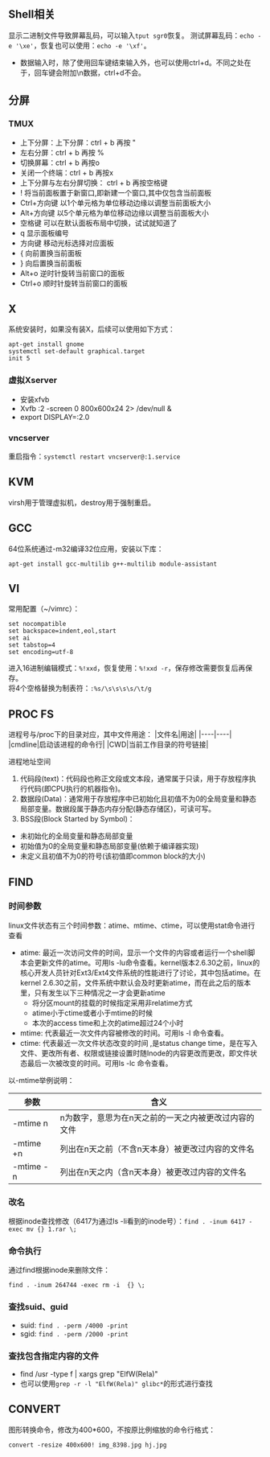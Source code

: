 ## Shell相关
显示二进制文件导致屏幕乱码，可以输入`tput sgr0`恢复。
测试屏幕乱码：`echo -e '\xe'`，恢复也可以使用：`echo -e '\xf'`。  
- 数据输入时，除了使用回车键结束输入外，也可以使用ctrl+d。不同之处在于，回车键会附加\n数据，ctrl+d不会。

## 分屏
### TMUX
- 上下分屏：上下分屏：ctrl + b  再按 "
- 左右分屏：ctrl + b  再按 %
- 切换屏幕：ctrl + b  再按o
- 关闭一个终端：ctrl + b  再按x
- 上下分屏与左右分屏切换： ctrl + b  再按空格键
- ! 将当前面板置于新窗口,即新建一个窗口,其中仅包含当前面板
- Ctrl+方向键 以1个单元格为单位移动边缘以调整当前面板大小
- Alt+方向键 以5个单元格为单位移动边缘以调整当前面板大小
- 空格键 可以在默认面板布局中切换，试试就知道了
- q 显示面板编号
- 方向键 移动光标选择对应面板
- { 向前置换当前面板
- } 向后置换当前面板
- Alt+o 逆时针旋转当前窗口的面板
- Ctrl+o 顺时针旋转当前窗口的面板

## X
系统安装时，如果没有装X，后续可以使用如下方式：
```
apt-get install gnome
systemctl set-default graphical.target
init 5
```

### 虚拟Xserver
- 安装xfvb
- Xvfb :2 -screen 0 800x600x24 2> /dev/null &
- export DISPLAY=:2.0

### vncserver
重启指令：`systemctl restart vncserver@:1.service`

## KVM
virsh用于管理虚拟机，destroy用于强制重启。

## GCC
64位系统通过-m32编译32位应用，安装以下库：
```
apt-get install gcc-multilib g++-multilib module-assistant
```

## VI
常用配置（~/vimrc）：
```
set nocompatible
set backspace=indent,eol,start
set ai
set tabstop=4
set encoding=utf-8
```
进入16进制编辑模式：`%!xxd`，恢复使用：`%!xxd -r`，保存修改需要恢复后再保存。<br>
将4个空格替换为制表符：`:%s/\s\s\s\s/\t/g`

## PROC FS
进程号与/proc下的目录对应，其中文件用途：
|文件名|用途|
|----|----|
|cmdline|启动该进程的命令行|
|CWD|当前工作目录的符号链接|

进程地址空间  
1. 代码段(text)：代码段也称正文段或文本段，通常属于只读，用于存放程序执行代码(即CPU执行的机器指令)。
2. 数据段(Data)：通常用于存放程序中已初始化且初值不为0的全局变量和静态局部变量。数据段属于静态内存分配(静态存储区)，可读可写。
3. BSS段(Block Started by Symbol)：
- 未初始化的全局变量和静态局部变量
- 初始值为0的全局变量和静态局部变量(依赖于编译器实现)
- 未定义且初值不为0的符号(该初值即common block的大小)

## FIND
### 时间参数
linux文件状态有三个时间参数：atime、mtime、ctime，可以使用stat命令进行查看<br>
- atime: 最近一次访问文件的时间，显示一个文件的内容或者运行一个shell脚本会更新文件的atime。可用ls -lu命令查看。kernel版本2.6.30之前，linux的核心开发人员针对Ext3/Ext4文件系统的性能进行了讨论，其中包括atime。在kernel 2.6.30之前，文件系统中默认会及时更新atime，而在此之后的版本里，只有发生以下三种情况之一才会更新atime
  - 将分区mount的挂载的时候指定采用非relatime方式
  - atime小于ctime或者小于mtime的时候
  - 本次的access time和上次的atime超过24个小时
- mtime: 代表最近一次文件内容被修改的时间。可用ls -l 命令查看。
- ctime: 代表最近一次文件状态改变的时间 ,是status change time，是在写入文件、更改所有者、权限或链接设置时随Inode的内容更改而更改，即文件状态最后一次被改变的时间。可用ls -lc 命令查看。<br>

以-mtime举例说明：<br>

| 参数 | 含义 |
| -------- | ---------------------------------------------------- |
| -mtime n | n为数字，意思为在n天之前的一天之内被更改过内容的文件 |
| -mtime +n | 列出在n天之前（不含n天本身）被更改过内容的文件名     |
| -mtime -n | 列出在n天之内（含n天本身）被更改过内容的文件名       |

### 改名
根据inode查找修改（6417为通过ls -li看到的inode号）：`find . -inum 6417 -exec mv {} 1.rar \;`<br>

### 命令执行
通过find根据inode来删除文件：
```
find . -inum 264744 -exec rm -i  {} \;
```

### 查找suid、guid
- suid: `find . -perm /4000 -print`
- sgid: `find . -perm /2000 -print`

### 查找包含指定内容的文件
- find /usr -type f | xargs grep "ElfW(Rela)"   
- 也可以使用`grep -r -l "ElfW(Rela)" glibc*`的形式进行查找

## CONVERT
图形转换命令，修改为400*600，不按原比例缩放的命令行格式：
```
convert -resize 400x600! img_8398.jpg hj.jpg
```
